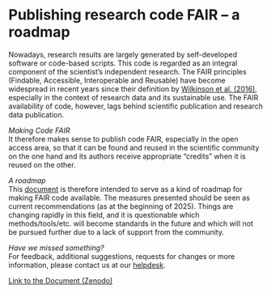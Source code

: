 # Publishing research code FAIR – a roadmap

Nowadays, research results are largely generated by self-developed software or code-based scripts.
This code is regarded as an integral component of the scientist’s independent research.
The FAIR principles (Findable, Accessible, Interoperable and Reusable) have become widespread in recent years since their definition by [Wilkinson et al. (2016)](https://doi.org/10.1038/sdata.2016.18), especially in the context of research data and its sustainable use.
The FAIR availability of code, however, lags behind scientific publication and research data publication.

_Making Code FAIR_  
It therefore makes sense to publish code FAIR, especially in the open access area, so that it can be found and reused in the scientific community on the one hand and its authors receive appropriate “credits” when it is reused on the other.

_A roadmap_  
This [document](https://doi.org/10.5281/zenodo.14772749) is therefore intended to serve as a kind of roadmap for making FAIR code available.
The measures presented should be seen as current recommendations (as at the beginning of 2025).
Things are changing rapidly in this field, and it is questionable which methods/tools/etc. will become standards in the future and which will not be pursued further due to a lack of support from the community.

_Have we missed something?_  
For feedback, additional suggestions, requests for changes or more information, please contact us at our [helpdesk](mailto:dataservice@fairagro.net).

[Link to the Document (Zenodo)](https://doi.org/10.5281/zenodo.14772749)
